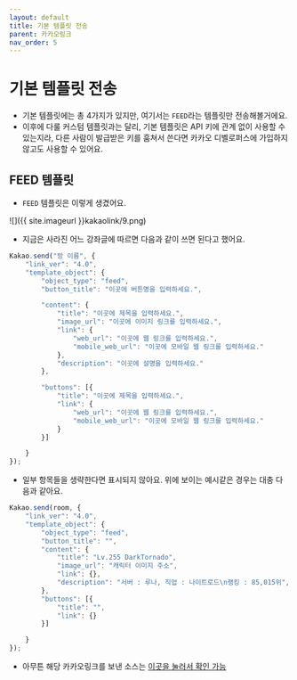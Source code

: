 ```yaml
---
layout: default
title: 기본 템플릿 전송
parent: 카카오링크
nav_order: 5
---
```


# 기본 템플릿 전송

* 기본 템플릿에는 총 4가지가 있지만, 여기서는 `FEED`라는 템플릿만 전송해볼거에요.
* 이후에 다룰 커스텀 템플릿과는 달리, 기본 템플릿은 API 키에 관계 없이 사용할 수 있는지라, 다른 사람이 발급받은 키를 훔쳐서 쓴다면 카카오 디벨로퍼스에 가입하지 않고도 사용할 수 있어요.

## FEED 템플릿

* `FEED` 템플릿은 이렇게 생겼어요.

![]({{ site.imageurl }}kakaolink/9.png)


* 지금은 사라진 어느 강좌글에 따르면 다음과 같이 쓰면 된다고 했어요.

```javascript
Kakao.send("방 이름", {
    "link_ver": "4.0",
    "template_object": {
        "object_type": "feed",
        "button_title": "이곳에 버튼명을 입력하세요.",

        "content": {
            "title": "이곳에 제목을 입력하세요.",
            "image_url": "이곳에 이미지 링크를 입력하세요.",
            "link": {
                "web_url": "이곳에 웹 링크를 입력하세요.",
                "mobile_web_url": "이곳에 모바일 웹 링크를 입력하세요."
            },
            "description": "이곳에 설명을 입력하세요."
        },

        "buttons": [{
            "title": "이곳에 제목을 입력하세요.",
            "link": {
                "web_url": "이곳에 웹 링크를 입력하세요.",
                "mobile_web_url": "이곳에 모바일 웹 링크를 입력하세요."
            }
        }]

    }
});
```


* 일부 항목들을 생략한다면 표시되지 않아요. 위에 보이는 예시같은 경우는 대충 다음과 같아요.

```javascript
Kakao.send(room, {
    "link_ver": "4.0",
    "template_object": {
        "object_type": "feed",
        "button_title": "",
        "content": {
            "title": "Lv.255 DarkTornado",
            "image_url": "캐릭터 이미지 주소",
            "link": {},
            "description": "서버 : 루나, 직업 : 나이트로드\n랭킹 : 85,015위",
        },
        "buttons": [{
            "title": "",
            "link": {}
        }]

    }
});
```

* 아무튼 해당 카카오링크를 보낸 소스는 [이곳을 눌러서 확인 가능](https://github.com/DarkTornado/KakaoTalkBot-Examples/blob/master/MapleStoryCharInfo.js)